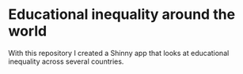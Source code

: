 # Educational inequality around the world
With this repository I created a Shinny app that looks at educational inequality across several countries.
